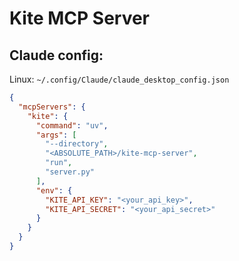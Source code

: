 # Kite MCP Server

## Claude config:

Linux: `~/.config/Claude/claude_desktop_config.json`

```json
{
  "mcpServers": {
    "kite": {
      "command": "uv",
      "args": [
        "--directory",
        "<ABSOLUTE_PATH>/kite-mcp-server",
        "run",
        "server.py"
      ],
      "env": {
        "KITE_API_KEY": "<your_api_key>",
        "KITE_API_SECRET": "<your_api_secret>"
      }
    }
  }
}
```
